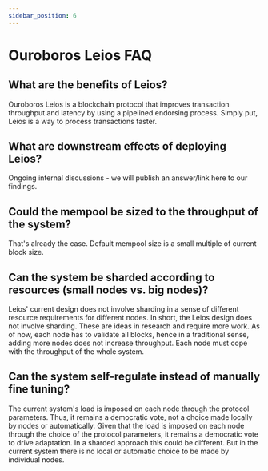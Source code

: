 ```yaml
---
sidebar_position: 6
---
```


# Ouroboros Leios FAQ

## What are the benefits of Leios?

Ouroboros Leios is a blockchain protocol that improves transaction throughput and
latency by using a pipelined endorsing process. Simply put, Leios is a way to
process transactions faster.

## What are downstream effects of deploying Leios?

Ongoing internal discussions - we will publish an answer/link here to our
findings.

## Could the mempool be sized to the throughput of the system?

That's already the case. Default mempool size is a small multiple of current
block size.

## Can the system be sharded according to resources (small nodes vs. big nodes)?

Leios' current design does not involve sharding in a sense of different resource
requirements for different nodes. In short, the Leios design does not involve
sharding. These are ideas in research and require more work. As of now, each
node has to validate all blocks, hence in a traditional sense, adding more nodes
does not increase throughput. Each node must cope with the throughput of the
whole system.

## Can the system self-regulate instead of manually fine tuning?

The current system's load is imposed on each node through the protocol
parameters. Thus, it remains a democratic vote, not a choice made locally by
nodes or automatically. Given that the load is imposed on each node through the
choice of the protocol parameters, it remains a democratic vote to drive
adaptation. In a sharded approach this could be different. But in the current
system there is no local or automatic choice to be made by individual nodes.
